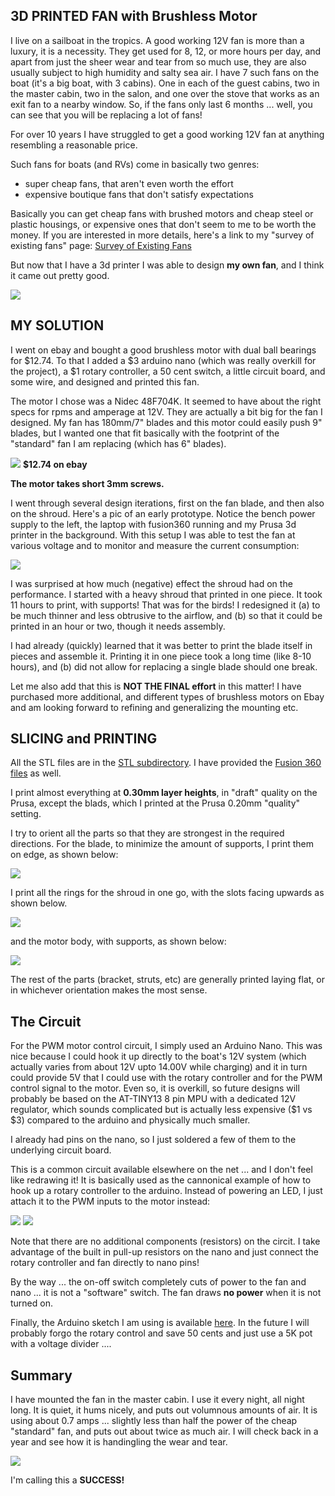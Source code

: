 ## 3D PRINTED FAN with Brushless Motor

I live on a sailboat in the tropics.  A good working 12V fan is more than a luxury, it is a necessity.  They get used for 8, 12, or more hours per day, and apart from just the sheer wear and tear from so much use, they are also usually subject to high humidity and salty sea air.  I have 7 such fans on the boat (it's a big boat, with 3 cabins).   One in each of the guest cabins, two in the master cabin, two in the salon, and one over the stove that works as an exit fan to a nearby window. So, if the fans only last 6 months ... well, you can see that you will be replacing a lot of fans!

For over 10 years I have struggled to get a good working 12V fan at anything resembling a reasonable price.

Such fans for boats (and RVs) come in basically two genres:

* super cheap fans, that aren't even worth the effort
* expensive boutique fans that don't satisfy expectations

Basically you can get cheap fans with brushed motors and cheap steel or plastic housings, or expensive ones that don't seem to me to be worth the money. If you are interested in more details, here's a link to my "survey of existing fans" page: [Survey of Existing Fans](survey.md)

But now that I have a 3d printer I was able to design **my own fan**, and I think it came out pretty good.

![](images/the_fan.jpg)


## MY SOLUTION

I went on ebay and bought a good brushless motor with dual ball bearings for $12.74.  To that I added a $3 arduino nano (which was really overkill for the project), a $1 rotary controller, a 50 cent switch, a little circuit board, and some wire, and designed and printed this fan.

The motor I chose was a Nidec 48F704K.   It seemed to have about the right specs for rpms and amperage at 12V.  They are actually a bit big for the fan I designed.  My fan has 180mm/7" blades and this motor could easily push 9" blades, but I wanted one that fit basically with the footprint of the "standard" fan I am replacing (which has 6" blades).

![](images/nidec-48F704K.jpg)  **$12.74 on ebay**

**The motor takes short 3mm screws.**

I went through several design iterations, first on the fan blade, and then also on the shroud. Here's a pic of an early prototype.  Notice the bench power supply to the left, the laptop with fusion360 running and my Prusa 3d printer in the background.  With this setup I was able to test the fan at various voltage and to monitor and measure the current consumption:

![](images/fan_development.jpg)

I was surprised at how much (negative) effect the shroud had on the performance.   I started with a heavy shroud that printed in one piece.  It took 11 hours to print, with supports!   That was for the birds!   I redesigned it (a) to be much thinner and less obtrusive to the airflow, and (b) so that it could be printed in an hour or two, though it needs assembly. 

I had already (quickly) learned that it was better to print the blade itself in pieces and assemble it.   Printing it in one piece took a long time (like 8-10 hours), and (b) did not allow for replacing a single blade should one break.

Let me also add that this is **NOT THE FINAL effort** in this matter!  I have purchased more additional, and different types of brushless motors on Ebay and am looking forward to refining and generalizing the mounting etc.

## SLICING and PRINTING

All the STL files are in the [STL subdirectory](stl/).  I have provided the [Fusion 360 files](fusion/) as well.

I print almost everything at **0.30mm layer heights**, in "draft" quality on the Prusa, except the blads, which I printed at the Prusa 0.20mm "quality" setting.

I try to orient all the parts so that they are strongest in the required directions.  For the blade, to minimize the amount of supports, I print them on edge, as shown below:

![](images/blade_sliced.jpg)

I print all the rings for the shroud in one go, with the slots facing upwards as shown below.

![](images/rings.jpg)


and the motor body, with supports, as shown below:

![](images/body_sliced.jpg)

The rest of the parts (bracket, struts, etc) are generally printed laying flat, or in whichever orientation makes the most sense.


## The Circuit

For the PWM motor control circuit, I simply used an Arduino Nano.  This was nice because I could hook it up directly to the boat's 12V system (which actually varies from about 12V upto 14.00V while charging) and it in turn could provide 5V that I could use with the rotary controller and for the PWM control signal to the motor.   Even so, it is overkill, so future designs will probably be based on the AT-TINY13 8 pin MPU with a dedicated 12V regulator, which sounds complicated but is actually less expensive ($1 vs $3) compared to the arduino and physically much smaller.

I already had pins on the nano, so I just soldered a few of them to the underlying circuit board.   

This is a common circuit available elsewhere on the net ... and I don't feel like redrawing it!  It is basically used as the cannonical example of how to hook up a rotary controller to the arduino.  Instead of powering an LED, I just attach it to the PWM inputs to the motor instead:

![](images/circuit1.jpg)
![](images/circuit2.jpg)


Note that there are no additional components (resistors) on the circit.  I take advantage of the built in pull-up resistors on the nano and just connect the rotary controller and fan directly to nano pins!

By the way ... the on-off switch completely cuts of power to the fan and nano ... it is not a "software" switch.  The fan draws **no power** when it is not turned on.

Finally, the Arduino sketch I am using is available [here](ino/).  In the future I will probably forgo the rotary control and save 50 cents and just use a 5K pot with a voltage divider ....



## Summary

I have mounted the fan in the master cabin.  I use it every night, all night long. It is quiet, it hums nicely, and puts out volumnous amounts of air.   It is using about 0.7 amps ... slightly less than half the power of the cheap "standard" fan, and puts out about twice as much air.  I will check back in a year and see how it is handingling the wear and tear.

![](images/mounted_fan.jpg)

I'm calling this a **SUCCESS!**




